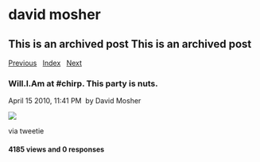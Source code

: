 # david mosher

## This is an archived post This is an archived post

[Previous](../../../posts/2010/04/a-better-shot-of-william-at-the-chirp-after-p.html)
  [Index](../../../index-2.html)  
[Next](../../../posts/2010/04/The%20live%20screen%20in%20the%20@chirp%20lobby.%20Registration%20was%20a%20snap!%20%23chirp-16294727.html)

### Will.I.Am at \#chirp. This party is nuts.

April 15 2010, 11:41 PM  by David Mosher

![](../../../image/2010/04/8130071-image.jpg)

via tweetie

#### 4185 views and 0 responses

